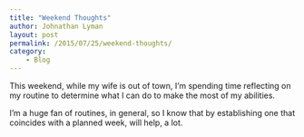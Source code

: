 ```yaml
---
title: "Weekend Thoughts"
author: Johnathan Lyman
layout: post
permalink: /2015/07/25/weekend-thoughts/
category:
    - Blog
---
```


This weekend, while my wife is out of town, I’m spending time reflecting on my routine to determine what I can do to make the most of my abilities.

I’m a huge fan of routines, in general, so I know that by establishing one that coincides with a planned week, will help, a lot.

